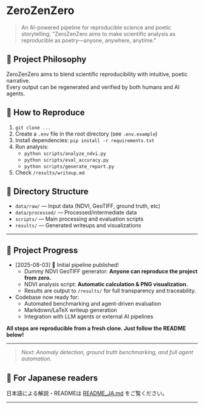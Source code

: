 # ZeroZenZero
> An AI-powered pipeline for reproducible science and poetic storytelling.
> "ZeroZenZero aims to make scientific analysis as reproducible as poetry—anyone, anywhere, anytime."

## 🌱 Project Philosophy
ZeroZenZero aims to blend scientific reproducibility with intuitive, poetic narrative.  
Every output can be regenerated and verified by both humans and AI agents.

## 🚀 How to Reproduce
1. `git clone ...`
2. Create a `.env` file in the root directory (see `.env.example`)
3. Install dependencies: `pip install -r requirements.txt`
4. Run analysis:  
    - `python scripts/analyze_ndvi.py`
    - `python scripts/eval_accuracy.py`
    - `python scripts/generate_report.py`
5. Check `/results/writeup.md`

## 📁 Directory Structure
- `data/raw/` — Input data (NDVI, GeoTIFF, ground truth, etc)
- `data/processed/` — Processed/intermediate data
- `scripts/` — Main processing and evaluation scripts
- `results/` — Generated writeups and visualizations

---
## 🚩 Project Progress

- [2025-08-03] 🚀 Initial pipeline published!
    - Dummy NDVI GeoTIFF generator: **Anyone can reproduce the project from zero.**
    - NDVI analysis script: **Automatic calculation & PNG visualization.**
    - Results are output to `/results/` for full transparency and traceability.
- Codebase now ready for:
    - Automated benchmarking and agent-driven evaluation
    - Markdown/LaTeX writeup generation
    - Integration with LLM agents or external AI pipelines

**All steps are reproducible from a fresh clone. Just follow the README below!**

---

> *Next: Anomaly detection, ground truth benchmarking, and full agent automation.*



## 📝 For Japanese readers

日本語による解説・READMEは [README_JA.md](README_JA.md) をご覧ください。

---

